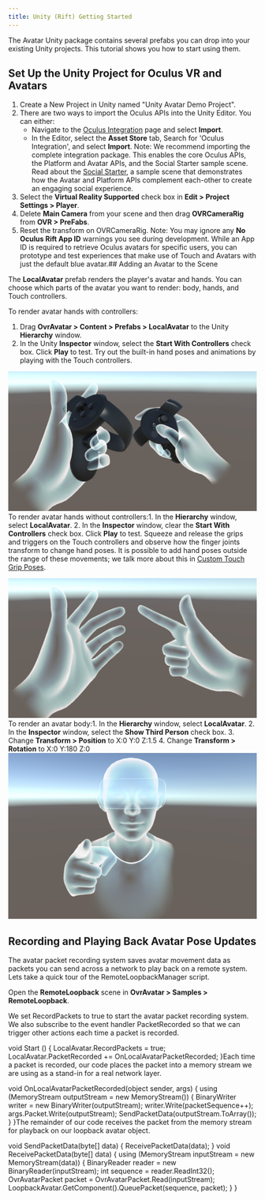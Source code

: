 ```yaml
---
title: Unity (Rift) Getting Started
---
```

The Avatar Unity package contains several prefabs you can drop into your existing Unity projects. This tutorial shows you how to start using them.

## Set Up the Unity Project for Oculus VR and Avatars

1. Create a New Project in Unity named "Unity Avatar Demo Project".
2. There are two ways to import the Oculus APIs into the Unity Editor. You can either:
	* Navigate to the [Oculus Integration](https://www.assetstore.unity3d.com/en/#!/content/82022) page and select **Import**.
	* In the Editor, select the **Asset Store** tab, Search for 'Oculus Integration', and select **Import**.
	Note: We recommend importing the complete integration package. This enables the core Oculus APIs, the Platform and Avatar APIs, and the Social Starter sample scene. Read about the [Social Starter](/documentation/avatarsdk/latest/concepts/avatars-sdk-unity-example-social), a sample scene that demonstrates how the Avatar and Platform APIs complement each-other to create an engaging social experience.
3. Select the **Virtual Reality Supported** check box in **Edit > Project Settings > Player**.
4. Delete **Main Camera** from your scene and then drag **OVRCameraRig** from **OVR > PreFabs**.
5. Reset the transform on OVRCameraRig.
Note: You may ignore any **No Oculus Rift App ID** warnings you see during development. While an App ID is required to retrieve Oculus avatars for specific users, you can prototype and test experiences that make use of Touch and Avatars with just the default blue avatar.## Adding an Avatar to the Scene

The **LocalAvatar** prefab renders the player's avatar and hands. You can choose which parts of the avatar you want to render: body, hands, and Touch controllers.

To render avatar hands with controllers:

1. Drag **OvrAvatar > Content > Prefabs > LocalAvatar** to the Unity **Hierarchy** window.
2. In the Unity **Inspector** window, select the **Start With Controllers** check box.
Click **Play** to test. Try out the built-in hand poses and animations by playing with the Touch controllers. 

![](/images/documentation-avatarsdk-latest-concepts-legacy-avatars-gsg-unity-0.jpg)  
To render avatar hands without controllers:1. In the **Hierarchy** window, select **LocalAvatar**.
2. In the **Inspector** window, clear the **Start With Controllers** check box.
Click **Play** to test. Squeeze and release the grips and triggers on the Touch controllers and observe how the finger joints transform to change hand poses. It is possible to add hand poses outside the range of these movements; we talk more about this in [Custom Touch Grip Poses](/documentation/avatarsdk/latest/concepts/avatars-gsg-unity/#avatars-sdk-unity-custom-grip-poses "The GripPoses sample lets you change the hand poses by rotating the finger joints until you get the pose you want. You can then save these finger joint positions as a Unity prefab that you can load at a later time.").

![](/images/documentation-avatarsdk-latest-concepts-legacy-avatars-gsg-unity-1.jpg)  
To render an avatar body:1. In the **Hierarchy** window, select **LocalAvatar**.
2. In the **Inspector** window, select the **Show Third Person** check box.
3. Change **Transform > Position** to X:0 Y:0 Z:1.5
4. Change **Transform > Rotation** to X:0 Y:180 Z:0
![](/images/documentation-avatarsdk-latest-concepts-legacy-avatars-gsg-unity-2.jpg)  
## Recording and Playing Back Avatar Pose Updates

The avatar packet recording system saves avatar movement data as packets you can send across a network to play back on a remote system. Lets take a quick tour of the RemoteLoopbackManager script.

Open the **RemoteLoopback** scene in **OvrAvatar > Samples > RemoteLoopback**.

We set RecordPackets to true to start the avatar packet recording system. We also subscribe to the event handler PacketRecorded so that we can trigger other actions each time a packet is recorded.

void Start () { LocalAvatar.RecordPackets = true; LocalAvatar.PacketRecorded += OnLocalAvatarPacketRecorded; }Each time a packet is recorded, our code places the packet into a memory stream we are using as a stand-in for a real network layer.

void OnLocalAvatarPacketRecorded(object sender, args) { using (MemoryStream outputStream = new MemoryStream()) { BinaryWriter writer = new BinaryWriter(outputStream); writer.Write(packetSequence++); args.Packet.Write(outputStream); SendPacketData(outputStream.ToArray()); } }The remainder of our code receives the packet from the memory stream for playback on our loopback avatar object.

void SendPacketData(byte[] data) { ReceivePacketData(data); } void ReceivePacketData(byte[] data) { using (MemoryStream inputStream = new MemoryStream(data)) { BinaryReader reader = new BinaryReader(inputStream); int sequence = reader.ReadInt32(); OvrAvatarPacket packet = OvrAvatarPacket.Read(inputStream); LoopbackAvatar.GetComponent<OvrAvatarRemoteDriver>().QueuePacket(sequence, packet); } }